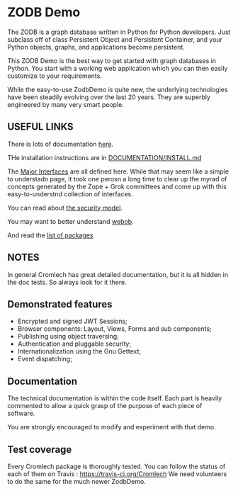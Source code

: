 <a id="introduction"></a>
ZODB Demo
=============
The ZODB is a graph database written in Python for Python developers.
Just subclass off of class Persistent Object and Persistent Container,
and your Python objects, graphs, and applications become persistent.  

This ZODB Demo is the best way to get started with graph databases in Python.
You start with a working web application which you can then easily
customize to your requirements. 

While the easy-to-use ZodbDemo is quite new, the underlying technologies  have been steadily evolving over the last 20 years.  They are superbly engineered by many very smart people.

USEFUL LINKS
-------------

There is lots of documentation [here](./DOCUMENTATION).

THe installation instructions are in [DOCUMENTATION/INSTALL.md](./DOCUMENTATION/INSTALL.md)


The [Major Interfaces](https://github.com/Cromlech/cromlech.browser/blob/crom/src/cromlech/browser/interfaces.py) are all defined here.  While that may
seem like a simple to understadn page, it took one perosn
a long time to clear up the myrad of concepts generated by the
Zope + Grok committees
and come up with this easy-to-understnd collection of interfaces. 

You can read about
[the security model](./src/cromlech/security/tests/test_secure_component.txt).

You may want to better understand [webob](https://docs.pylonsproject.org/projects/webob/en/stable/reference.html).

And read the [list of packages](http://trac.dolmen-project.org/wiki/technical-overview)


NOTES
---------

In general Cromlech has great detailed documentation, but it is all hidden
in the doc tests.  So always look for it there.



Demonstrated features
---------------------

  - Encrypted and signed JWT Sessions;
  - Browser components: Layout, Views, Forms and sub components;
  - Publishing using object traversing;
  - Authentication and pluggable security;
  - Internationalization using the Gnu Gettext;
  - Event dispatching;


Documentation
-------------

The technical documentation is within the code itself.
Each part is heavily commented to allow a quick grasp of the purpose
of each piece of software.

You are strongly encouraged to modify and experiment with that demo.


Test coverage
-------------

Every Cromlech package is thoroughly tested.
You can follow the status of each of them on Travis :
https://travis-ci.org/Cromlech
We need volunteers to do the same for the much newer ZodbDemo.